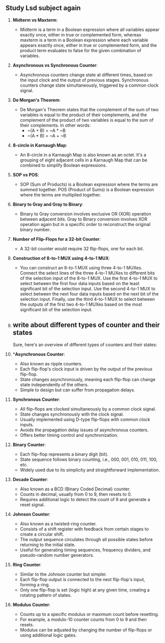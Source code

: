 ## Study Lsd subject again 

1. **Midterm vs Maxterm**:
   - Midterm is a term in a Boolean expression where all variables appear exactly once, either in true or complemented form, whereas maxterm is a term in a Boolean expression where each variable appears exactly once, either in true or complemented form, and the product term evaluates to false for the given combination of variables.

2. **Asynchronous vs Synchronous Counter**:
   - Asynchronous counters change state at different times, based on the input clock and the output of previous stages. Synchronous counters change state simultaneously, triggered by a common clock signal.

3. **De Morgan's Theorem**:
   - De Morgan's Theorem states that the complement of the sum of two variables is equal to the product of their complements, and the complement of the product of two variables is equal to the sum of their complements. In other words:
     - ~(A + B) = ~A * ~B
     - ~(A * B) = ~A + ~B

4. **8-circle in Karnaugh Map**:
   - An 8-circle in a Karnaugh Map is also known as an octet. It's a grouping of eight adjacent cells in a Karnaugh Map that can be combined to simplify Boolean expressions.

5. **SOP vs POS**:
   - SOP (Sum of Products) is a Boolean expression where the terms are summed together. POS (Product of Sums) is a Boolean expression where the terms are multiplied together.

6. **Binary to Gray and Gray to Binary**:
   - Binary to Gray conversion involves exclusive OR (XOR) operation between adjacent bits. Gray to Binary conversion involves XOR operation again but in a specific order to reconstruct the original binary number.

7. **Number of Flip-Flops for a 32-bit Counter**:
   - A 32-bit counter would require 32 flip-flops, one for each bit.

8. **Construction of 8-to-1 MUX using 4-to-1 MUX**:
   - You can construct an 8-to-1 MUX using three 4-to-1 MUXes. Connect the select lines of the three 4-to-1 MUXes to different bits of the selection input of the 8-to-1 MUX. Use the first 4-to-1 MUX to select between the first four data inputs based on the least significant bit of the selection input. Use the second 4-to-1 MUX to select between the next four data inputs based on the next bit of the selection input. Finally, use the third 4-to-1 MUX to select between the outputs of the first two 4-to-1 MUXes based on the most significant bit of the selection input.

9. ## write about different types of counter and their states
    Sure, here's an overview of different types of counters and their states:

1. ***Asynchronous Counter**:
   - Also known as ripple counters.
   - Each flip-flop's clock input is driven by the output of the previous flip-flop.
   - State changes asynchronously, meaning each flip-flop can change state independently of the others.
   - Simple to design but can suffer from propagation delays.

2. **Synchronous Counter**:
   - All flip-flops are clocked simultaneously by a common clock signal.
   - State changes synchronously with the clock signal.
   - Usually implemented using D-type flip-flops with common clock inputs.
   - Avoids the propagation delay issues of asynchronous counters.
   - Offers better timing control and synchronization.

3. **Binary Counter**:
   - Each flip-flop represents a binary digit (bit).
   - State sequence follows binary counting, i.e., 000, 001, 010, 011, 100, etc.
   - Widely used due to its simplicity and straightforward implementation.

4. **Decade Counter**:
   - Also known as a BCD (Binary Coded Decimal) counter.
   - Counts in decimal, usually from 0 to 9, then resets to 0.
   - Requires additional logic to detect the count of 9 and generate a reset signal.

5. **Johnson Counter**:
   - Also known as a twisted-ring counter.
   - Consists of a shift register with feedback from certain stages to create a circular shift.
   - The output sequence circulates through all possible states before returning to the initial state.
   - Useful for generating timing sequences, frequency dividers, and pseudo-random number generators.

6. **Ring Counter**:
   - Similar to the Johnson counter but simpler.
   - Each flip-flop output is connected to the next flip-flop's input, forming a ring.
   - Only one flip-flop is set (logic high) at any given time, creating a rotating pattern of states.

7. **Modulus Counter**:
   - Counts up to a specific modulus or maximum count before resetting.
   - For example, a modulo-10 counter counts from 0 to 9 and then resets.
   - Modulus can be adjusted by changing the number of flip-flops or using additional logic gates.

